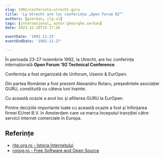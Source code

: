 ```yaml
---
slug: 1992/conferinta-utrecht-guru
title: 'La Utrecht are loc conferința „Open Forum 92”'
authors: [gserban, ilg-ul]
tags: [international, autor:gheorghe.serban]
date: 2023-12-20T15:17:56

eventDate: '1992-11-23'
eventEndDate: '1992-11-27'

---
```


În perioada 23-27 noiembrie 1992, la Utrecht, are loc conferința
internațională **Open Forum '92 Technical Conference**.

<!-- truncate -->

Conferința a fost organizată de Unforum, Usenix & EurOpen.

Din partea României a fost prezent Alexandru Rotaru, președintele
asociației GURU,
constituită cu câteva luni înainte.

Cu această ocazie a avut loc și afilierea GURU la EurOpen.

Printre deciziile importante luate cu această ocazie a fost și
înființarea firmei EUnet B.V. în Amsterdam care va marca începutul
tranziției către servicii Internet comerciale în Europa.

## Referințe

- [rite.org.ro - Istoria Internetului](https://rite.org.ro/istoria-internetului/)
- [ronog.ro - Free Software and Open Source](https://ronog.ro/presentations/ronog8/Alexandru_Rotaru-RoLink_Plus_SA-Free_Software_and_Open_Source_a_personal_experience.pdf)
